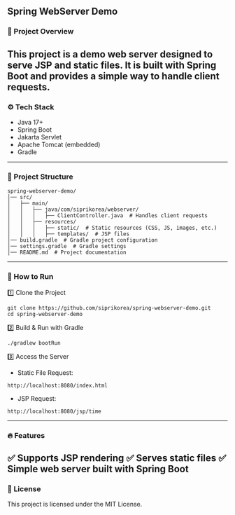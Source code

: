 ## Spring WebServer Demo

### 📌 Project Overview

This project is a demo web server designed to serve JSP and static files.
It is built with Spring Boot and provides a simple way to handle client requests.
---
### ⚙️ Tech Stack
- Java 17+
- Spring Boot
- Jakarta Servlet
- Apache Tomcat (embedded)
- Gradle
---
### 📂 Project Structure
```
spring-webserver-demo/
│── src/
│   ├── main/
│   │   ├── java/com/siprikorea/webserver/
│   │   │   ├── ClientController.java  # Handles client requests
│   │   ├── resources/
│   │   │   ├── static/  # Static resources (CSS, JS, images, etc.)
│   │   │   ├── templates/  # JSP files
│── build.gradle  # Gradle project configuration
│── settings.gradle  # Gradle settings
│── README.md  # Project documentation
```
---
### 🚀 How to Run

1️⃣ Clone the Project
```shell
git clone https://github.com/siprikorea/spring-webserver-demo.git
cd spring-webserver-demo
```
2️⃣ Build & Run with Gradle
```shell
./gradlew bootRun
```
3️⃣ Access the Server
- Static File Request:
```
http://localhost:8080/index.html
```
- JSP Request:
```
http://localhost:8080/jsp/time
```
---
### 🔥 Features

✅ Supports JSP rendering
✅ Serves static files
✅ Simple web server built with Spring Boot
---
### 📜 License

This project is licensed under the MIT License.
